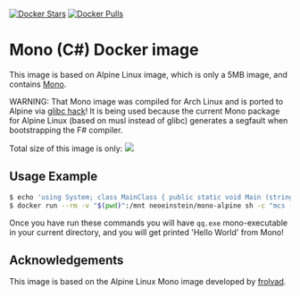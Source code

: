 [![Docker Stars](https://img.shields.io/docker/stars/neoeinstein/mono-alpine.svg?style=flat-square)](https://hub.docker.com/r/neoeinstein/mono-alpine/)
[![Docker Pulls](https://img.shields.io/docker/pulls/neoeinstein/mono-alpine.svg?style=flat-square)](https://hub.docker.com/r/neoeinstein/mono-alpine/)

Mono (C#) Docker image
======================

This image is based on Alpine Linux image, which is only a 5MB image, and contains
[Mono](http://www.mono-project.com/).

WARNING: That Mono image was compiled for Arch Linux and is ported to Alpine via
[glibc hack](https://github.com/gliderlabs/docker-alpine/issues/11)! It is being used
because the current Mono package for Alpine Linux (based on musl instead of glibc)
generates a segfault when bootstrapping the F# compiler.

Total size of this image is only:
[![](https://badge.imagelayers.io/neoeinstein/mono-alpine:latest.svg)](https://imagelayers.io/?images=neoeinstein/mono-alpine:latest 'Get your own badge on imagelayers.io')

Usage Example
-------------

```bash
$ echo 'using System; class MainClass { public static void Main (string[] args) { Console.WriteLine ("Hello World"); } }' > qq.mono
$ docker run --rm -v "$(pwd)":/mnt neoeinstein/mono-alpine sh -c "mcs -out:/mnt/qq.exe /mnt/qq.mono && mono /mnt/qq.exe"
```

Once you have run these commands you will have `qq.exe` mono-executable in your
current directory, and you will get printed 'Hello World' from Mono!

Acknowledgements
----------------

This image is based on the Alpine Linux Mono image developed by [frolvad](https://hub.docker.com/r/frolvlad/alpine-mono/).
